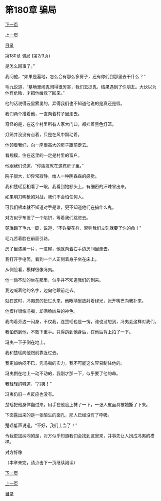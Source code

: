<h1>第180章    骗局</h1>
            <div><p><a href="./539_%E7%AC%AC180%E7%AB%A0_%E9%AA%97%E5%B1%80.md">下一页</a></p><p><a href="./537_%E7%AC%AC180%E7%AB%A0_%E9%AA%97%E5%B1%80.md">上一页</a></p><p><a href="../">目录</a></p></div>
            <div><p>第180章    骗局 (第2/3页)</p><p>是怎么回事了。”</p><p>我问他，“如果是墓地，怎么会有那么多房子，还有你们到那里去干什么？”</p><p>毛九说道，“墓地里闹鬼闹得很厉害，我们去捉鬼，结果遇到了你朋友。大伙以为他有危险，才把他给救了回来。”</p><p>他的话说得云里雾里的，弄得我们也不知道他说的是真还是假。</p><p>我们两个推着他，一直向着村子里走去。</p><p>奇怪的是，在这个村里所有人家大门口，都挂着黑色灯笼。</p><p>灯笼并没没有点着，只是在风中飘动着。</p><p>他领着我们，向一座很高大的房子跟前走去。</p><p>看规模，住在这里的一定是村里的富户。</p><p>他跟我们说道，“你朋友就在这栋房子里。”</p><p>院子很大，却异常寂静，给人一种阴森森的感觉。</p><p>我和楚瑶互相看了一眼，我看到她额头上，有细密的汗珠冒出来。</p><p>如果明刀明枪的对战，我们不会怕任何人。</p><p>可我们根本就不知道对手是谁，更不知道他们在搞什么鬼。</p><p>对方似乎布置了一个陷阱，等着我们跳进去。</p><p>楚瑶踢了毛九一脚，说道，“不许耍花样，否则我们立刻就要了你的命！”</p><p>毛九苦着脸在前面引路。</p><p>房子里漆黑一片，一进屋，他就向着右手边房间里走去。</p><p>我打开手电筒，看到一个人正侧着身子坐在床上。</p><p>从侧脸看，模样很像冯夷。</p><p>他一动不动的坐在那里，似乎并不知道我们的到来。</p><p>我边喊着他的名字，边向他跟前走去。</p><p>就在这时，冯夷忽的扭过头来，他眼睛里放射着绿光，张开嘴巴向我扑来。</p><p>他模样很像冯夷，却满脸凶戾的神色。</p><p>我向着旁边一闪身，不仅我，连楚瑶也是一愣，谁也没想到，冯夷会这样对我们。</p><p>我怕伤到他，不敢下重手。只得跳到他身后，在他后背上拍了一下。</p><p>冯夷一下子倒在地上。</p><p>我和楚瑶向他跟前靠近过去。</p><p>我更加纳闷不已，凭冯夷的实力，我不可能这么容易制住他的。</p><p>冯夷倒在地上一动不动的，我刚才那一下，似乎要了他的命。</p><p>我轻轻的喊道，“冯夷！”</p><p>冯夷仍旧一点反应也没有。</p><p>楚瑶把他身体翻过来，用手在他脸上抹了一下，一张人皮面具被她撕了下来。</p><p>下面露出来的是一张陌生的面孔，那人已经没有了呼吸。</p><p>楚瑶低声说道，“不好，我们上当了！”</p><p>令我更加纳闷的是，对方似乎知道我们会找到这里来，并事先让人扮成冯夷的模样。</p><p>对方好像</p><p>（本章未完，请点击下一页继续阅读）</p></div>
            <div><p><a href="./539_%E7%AC%AC180%E7%AB%A0_%E9%AA%97%E5%B1%80.md">下一页</a></p><p><a href="./537_%E7%AC%AC180%E7%AB%A0_%E9%AA%97%E5%B1%80.md">上一页</a></p><p><a href="../">目录</a></p></div>